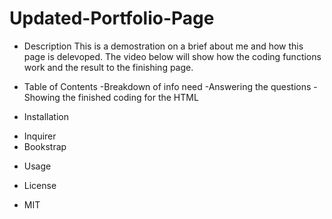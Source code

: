 # Updated-Portfolio-Page

* Description
This is a demostration on a brief about me and how this page is delevoped. The video below will show how the coding functions work and the result to the finishing page.

* Table of Contents
  -Breakdown of info need
  -Answering the questions
  -Showing the finished coding for the HTML

* Installation
- Inquirer
- Bookstrap

* Usage

* License

- MIT
